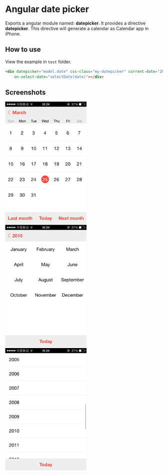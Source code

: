 # Angular date picker

Exports a angular module named: **datepicker**. It provides a directive **datepicker**. This directive will generate a calendar as Calendar app in iPhone.

## How to use

View the example in `test` folder.

```html
<div datepicker="model.date" css-class="my-datepicker" current-date="2015-03-23T12:08:44.209Z"
    on-select-date="selectDate(date)"></div>
```

## Screenshots

<img src="./doc/screenshot/screenshot_1.PNG" alt="Days view" width="260"> <img src="./doc/screenshot/screenshot_2.PNG" alt="Months view" width="260"> <img src="./doc/screenshot/screenshot_3.PNG" alt="Years view" width="260">
